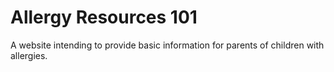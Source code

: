 # Allergy Resources 101
A website intending to provide basic information for parents of children with allergies.  



